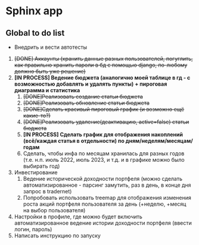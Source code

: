 # Sphinx app

## Global to do list
* Внедрить и вести автотесты
1. ~~[DONE] Аккаунты (хранить данные разных пользователей, погуглить, как правильно хранить пароли в бд с помощью django, по-любому должно быть уже решение)~~
2. **[IN PROCESS] Ведение бюджета (аналогично моей таблице в гд - с возможностью добавлять и удалять пункты) + пироговая диаграмма и статистика**
    1. ~~[DONE]Реализовать создание статьи бюджета~~
    2. ~~[DONE]Реализовать обновление статьи бюджета~~
    3. ~~[DONE]Сделать красивый пироговый график (и возможно ещё какие-то?)~~
    4. ~~[DONE]Реализовать удаление(деактивацию, active=false) статьи бюджета~~
    5. **[IN PROCESS] Сделать график для отображения накоплений (всё/каждая статья в отдельности) по дням/неделям/месяцам/годам**
    6. Сделать, чтобы инфа по месяцам хранилась для разных годов (т.е. н.п. июль 2022, июль 2023, и т.д. и в графике можно было выбирать год)
3. Инвестирование
    1. Ведение исторической доходности портфеля (можно сделать автоматизированное - парсинг замутить, раз в день, в конце дня запрос в tradernet)
    2. Попробовать использовать treemap для отображения изменения роста акций портфеля пользователя за день (+неделю, +месяц на выбор пользователя)
3. Настройки в профиле, где можно будет включить автоматизированное ведение истории доходности портфеля (ввести логин, пароль)
4. Написать инструкцию по запуску
